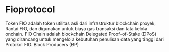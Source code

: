 # Fioprotocol
Token FIO adalah token utilitas asli dari infrastruktur blockchain proyek, Rantai FIO, dan digunakan untuk biaya gas transaksi dan tata kelola onchain. FIO Chain adalah blockchain Delegated Proof-of-Stake (DPoS) yang dirancang untuk mengelola kebutuhan penulisan data yang tinggi dari Protokol FIO. Block Producers (BP) 
